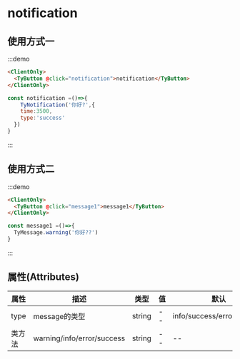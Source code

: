 # notification

## 使用方式一

:::demo
```html
<ClientOnly>
  <TyButton @click="notification">notification</TyButton>
</ClientOnly>
```
```js
const notification =()=>{
    TyNotification('你好?',{
    time:3500,
    type:'success'
  })
}

```
:::

## 使用方式二 

:::demo
```html
<ClientOnly>
  <TyButton @click="message1">message1</TyButton>
</ClientOnly>
```
```js
const message1 =()=>{
  TyMessage.warning('你好??')
}

```
:::
<script setup>
// import {TyMessage} from '../../../../src/package/index.ts'
let TyMessage =()=>{}
if(document){
   import('../../../../src/package/index.ts').then(res=>{
     TyMessage =res.TyMessage
   })
}
const message =()=>{
    TyMessage('你好?',{
    time:3500,
    type:'success'
  })
}
const message1 =()=>{
  TyMessage.warning('你好??')
}


</script>
## 属性(Attributes)


| 属性       | 描述                           | 类型     | 值                        | 默认          | 
| ---------- | ------------------------------ | -------- | ------------------------- | ------------- |
| type       | message的类型                       | string   | -- |  info/success/error/warning  |
| 类方法       | warning/info/error/success           | string   | -- | -- |

